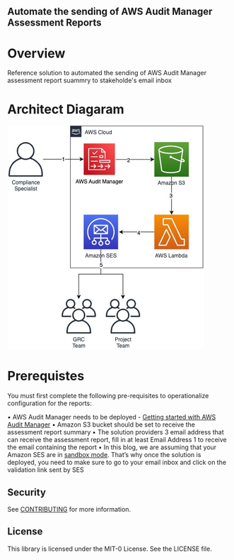 ## Automate the sending of AWS Audit Manager Assessment Reports

# Overview

Reference solution to automated the sending of AWS Audit Manager assessment report suammry to stakeholde's email inbox

# Architect Diagaram

![ArchitectureDiagram](./images/AuditManagerBlog.jpeg)

# Prerequistes

You must first complete the following pre-requisites to operationalize configuration for the reports:

•	AWS Audit Manager needs to be deployed - [Getting started with AWS Audit Manager](https://docs.aws.amazon.com/audit-manager/latest/userguide/getting-started.html)
•	Amazon S3 bucket should be set to receive the assessment report summary
•	The solution providers 3 email address that can receive the assessment report, fill in at least Email Address 1 to receive the email containing the report
•	In this blog, we are assuming that your Amazon SES are in [sandbox mode](https://docs.aws.amazon.com/ses/latest/dg/request-production-access.html). That’s why once the solution is deployed, you need to make sure to go to your email inbox and click on the validation link sent by SES





## Security

See [CONTRIBUTING](CONTRIBUTING.md#security-issue-notifications) for more information.

## License

This library is licensed under the MIT-0 License. See the LICENSE file.

